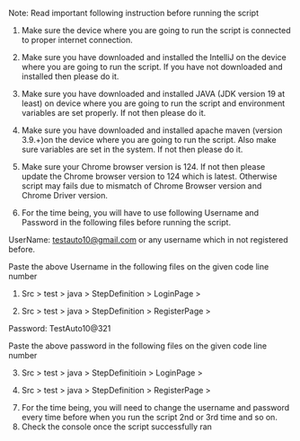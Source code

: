 Note: Read important following instruction before running the script

1.	Make sure the device where you are going to run the script is connected to proper internet connection.

2.	Make sure you have downloaded and installed the IntelliJ on the device where you are going to run the script. If you have not downloaded and installed then please do it.

3.	Make sure you have downloaded and installed JAVA (JDK version 19 at least) on device where you are going to run the script and environment variables are set properly. If not then please do it.

4.	Make sure you have downloaded and installed apache maven (version 3.9.+)on the device where you are going to run the script. Also make sure variables are set in the system. If not then please do it.

5.	Make sure your Chrome browser version is 124. If not then please update the Chrome browser version to 124 which is latest. Otherwise script may fails due to mismatch of Chrome Browser version and Chrome Driver version.

6.	For the time being, you will have to use following Username and Password in the following files before running the script.

UserName: testauto10@gmail.com or any username which in not registered before.

Paste the above Username in the following files on the given code line number

1)	Src > test > java > StepDefinition > LoginPage >

2)	Src > test > java > StepDefinition > RegisterPage > 


Password: TestAuto10@321

Paste the above password in the following files on the given code line number

3)	Src > test > java > StepDefinitioin > LoginPage > 

4)	Src > test > java > StepDefinition > RegisterPage > 

7.	For the time being, you will need to change the username and password every time before when you run the script 2nd or 3rd time and so on. 
8.	Check the console once the script successfully ran
